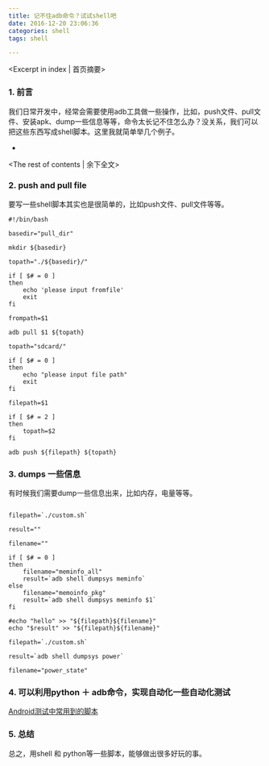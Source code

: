 ```yaml
---
title: 记不住adb命令？试试shell吧
date: 2016-12-20 23:06:36
categories: shell
tags: shell

---
```

<Excerpt in index | 首页摘要>
### 1. 前言

我们日常开发中，经常会需要使用adb工具做一些操作，比如，push文件、pull文件、安装apk、dump一些信息等等，命令太长记不住怎么办？没关系，我们可以把这些东西写成shell脚本。这里我就简单举几个例子。

+ <!-- more -->
<The rest of contents | 余下全文>

### 2. push and pull file

要写一些shell脚本其实也是很简单的，比如push文件、pull文件等等。

```shell
#!/bin/bash

basedir="pull_dir"

mkdir ${basedir}

topath="./${basedir}/"

if [ $# = 0 ]
then
	echo 'please input fromfile'
	exit
fi

frompath=$1

adb pull $1 ${topath}

```

```shell
topath="sdcard/"

if [ $# = 0 ]
then
	echo "please input file path"
	exit
fi

filepath=$1

if [ $# = 2 ]
then
	topath=$2
fi

adb push ${filepath} ${topath}

```

### 3. dumps 一些信息

有时候我们需要dump一些信息出来，比如内存，电量等等。

```shell

filepath=`./custom.sh`

result=""

filename=""

if [ $# = 0 ]
then
	filename="meminfo_all"
	result=`adb shell dumpsys meminfo`
else
	filename="memoinfo_pkg"
	result=`adb shell dumpsys meminfo $1`
fi

#echo "hello" >> "${filepath}${filename}"
echo "$result" >> "${filepath}${filename}"
```

```shell
filepath=`./custom.sh`

result=`adb shell dumpsys power`

filename="power_state"

```

### 4. 可以利用python ＋ adb命令，实现自动化一些自动化测试

[Android测试中常用到的脚本](https://github.com/gb112211/AndroidTestScripts)

### 5. 总结

总之，用shell 和 python等一些脚本，能够做出很多好玩的事。


